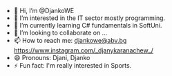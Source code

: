 - 👋 Hi, I’m @DjankoWE
- 👀 I’m interested in the IT sector mostly programming.
- 🌱 I’m currently learning C# fundamentals in SoftUni.
- 💞️ I’m looking to collaborate on ...
- 📫 How to reach me: djankowe@abv.bg
                      https://www.instagram.com/_djanykaranachew_/
- 😄 Pronouns: Djani, Djanko
- ⚡ Fun fact: I'm really interested in Sports.

<!---
DjankoWE/DjankoWE is a ✨ special ✨ repository because its `README.md` (this file) appears on your GitHub profile.
You can click the Preview link to take a look at your changes.
--->
